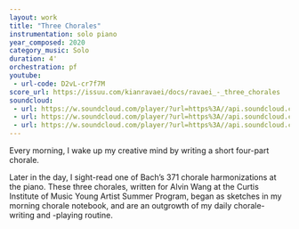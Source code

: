 ```yaml
---
layout: work
title: "Three Chorales"
instrumentation: solo piano
year_composed: 2020
category_music: Solo
duration: 4'
orchestration: pf
youtube:
 - url-code: D2vL-cr7f7M
score_url: https://issuu.com/kianravaei/docs/ravaei_-_three_chorales
soundcloud: 
 - url: https://w.soundcloud.com/player/?url=https%3A//api.soundcloud.com/tracks/885422890&color=%23ff5500&auto_play=false&hide_related=false&show_comments=true&show_user=true&show_reposts=false&show_teaser=true&visual=true
 - url: https://w.soundcloud.com/player/?url=https%3A//api.soundcloud.com/tracks/885422878&color=%23ff5500&auto_play=false&hide_related=false&show_comments=true&show_user=true&show_reposts=false&show_teaser=true&visual=true
 - url: https://w.soundcloud.com/player/?url=https%3A//api.soundcloud.com/tracks/885422866&color=%23ff5500&auto_play=false&hide_related=false&show_comments=true&show_user=true&show_reposts=false&show_teaser=true&visual=true
---
```


<p class="teaser">Every morning, I wake up my creative mind by writing a short four-part chorale.</p>

Later in the day, I sight-read one of Bach’s 371 chorale harmonizations at the piano. These three chorales, written for Alvin Wang at the Curtis Institute of Music Young Artist Summer Program, began as sketches in my morning chorale notebook, and are an outgrowth of my daily chorale-writing and -playing routine.

<!--<iframe width="100%" height="300" scrolling="no" frameborder="no" allow="autoplay" src="https://w.soundcloud.com/player/?url=https%3A//api.soundcloud.com/playlists/1120879915&color=%23ff5500&auto_play=false&hide_related=false&show_comments=true&show_user=true&show_reposts=false&show_teaser=true&visual=true"></iframe>-->